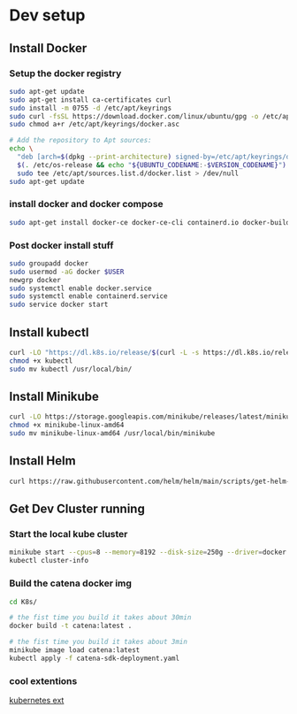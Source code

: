 # Dev setup
## Install Docker
### Setup the docker registry
```sh
sudo apt-get update
sudo apt-get install ca-certificates curl
sudo install -m 0755 -d /etc/apt/keyrings
sudo curl -fsSL https://download.docker.com/linux/ubuntu/gpg -o /etc/apt/keyrings/docker.asc
sudo chmod a+r /etc/apt/keyrings/docker.asc

# Add the repository to Apt sources:
echo \
  "deb [arch=$(dpkg --print-architecture) signed-by=/etc/apt/keyrings/docker.asc] https://download.docker.com/linux/ubuntu \
  $(. /etc/os-release && echo "${UBUNTU_CODENAME:-$VERSION_CODENAME}") stable" | \
  sudo tee /etc/apt/sources.list.d/docker.list > /dev/null
sudo apt-get update
```
### install docker and docker compose
```sh
sudo apt-get install docker-ce docker-ce-cli containerd.io docker-buildx-plugin docker-compose-plugin
```
### Post docker install stuff
```sh
sudo groupadd docker
sudo usermod -aG docker $USER
newgrp docker
sudo systemctl enable docker.service
sudo systemctl enable containerd.service
sudo service docker start
```
## Install kubectl
```sh
curl -LO "https://dl.k8s.io/release/$(curl -L -s https://dl.k8s.io/release/stable.txt)/bin/linux/amd64/kubectl"
chmod +x kubectl
sudo mv kubectl /usr/local/bin/
```
## Install Minikube
```sh
curl -LO https://storage.googleapis.com/minikube/releases/latest/minikube-linux-amd64
chmod +x minikube-linux-amd64
sudo mv minikube-linux-amd64 /usr/local/bin/minikube
```

## Install Helm
```sh
curl https://raw.githubusercontent.com/helm/helm/main/scripts/get-helm-3 | bash
```

## Get Dev Cluster running
### Start the local kube cluster
```sh
minikube start --cpus=8 --memory=8192 --disk-size=250g --driver=docker
kubectl cluster-info
```
### Build the catena docker img
```sh
cd K8s/

# the fist time you build it takes about 30min
docker build -t catena:latest .

# the fist time you build it takes about 3min
minikube image load catena:latest
kubectl apply -f catena-sdk-deployment.yaml

```

### cool extentions
[kubernetes ext](https://marketplace.visualstudio.com/items?itemName=ms-kubernetes-tools.vscode-kubernetes-tools)